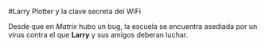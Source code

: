 #Larry Plotter y la clave secreta del WiFi

Desde que en *Matrix* hubo un bug, la escuela se encuentra asediada por un virus contra el que **Larry** y sus amigos deberan luchar.